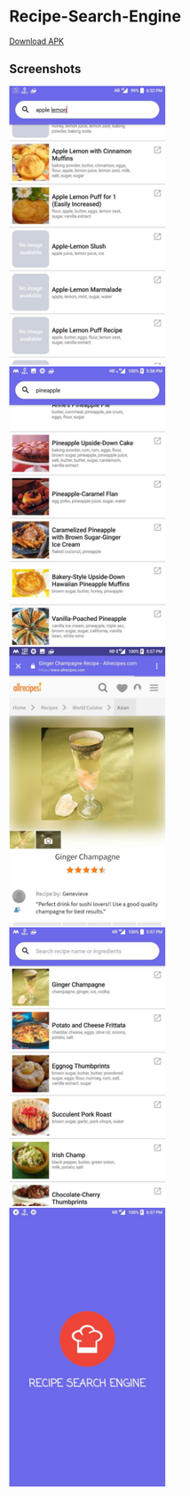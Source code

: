 # Recipe-Search-Engine

<a href="https://github.com/deval93/Recipe-Search-Engine/blob/master/apk/app-debug.apk" download="Recipes Search Engine">Download APK</a>

## Screenshots

<img height="500px" src="https://github.com/deval93/Recipe-Search-Engine/blob/master/screenshots/1.jpg">
<img height="500px" src="https://github.com/deval93/Recipe-Search-Engine/blob/master/screenshots/2.jpg">
<img height="500px" src="https://github.com/deval93/Recipe-Search-Engine/blob/master/screenshots/3.jpg">
<img height="500px" src="https://github.com/deval93/Recipe-Search-Engine/blob/master/screenshots/4.jpg">
<img height="500px" src="https://github.com/deval93/Recipe-Search-Engine/blob/master/screenshots/5.jpg">
